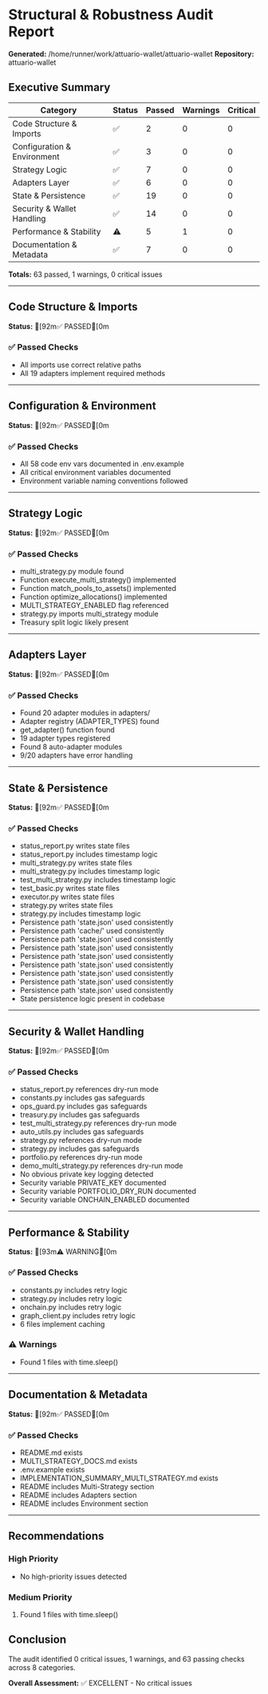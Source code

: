 # Structural & Robustness Audit Report

**Generated:** /home/runner/work/attuario-wallet/attuario-wallet
**Repository:** attuario-wallet

## Executive Summary

| Category | Status | Passed | Warnings | Critical |
|----------|--------|--------|----------|----------|
| Code Structure & Imports | ✅ | 2 | 0 | 0 |
| Configuration & Environment | ✅ | 3 | 0 | 0 |
| Strategy Logic | ✅ | 7 | 0 | 0 |
| Adapters Layer | ✅ | 6 | 0 | 0 |
| State & Persistence | ✅ | 19 | 0 | 0 |
| Security & Wallet Handling | ✅ | 14 | 0 | 0 |
| Performance & Stability | ⚠️ | 5 | 1 | 0 |
| Documentation & Metadata | ✅ | 7 | 0 | 0 |

**Totals:** 63 passed, 1 warnings, 0 critical issues

---

## Code Structure & Imports

**Status:** [92m✅ PASSED[0m

### ✅ Passed Checks

- All imports use correct relative paths
- All 19 adapters implement required methods

---

## Configuration & Environment

**Status:** [92m✅ PASSED[0m

### ✅ Passed Checks

- All 58 code env vars documented in .env.example
- All critical environment variables documented
- Environment variable naming conventions followed

---

## Strategy Logic

**Status:** [92m✅ PASSED[0m

### ✅ Passed Checks

- multi_strategy.py module found
- Function execute_multi_strategy() implemented
- Function match_pools_to_assets() implemented
- Function optimize_allocations() implemented
- MULTI_STRATEGY_ENABLED flag referenced
- strategy.py imports multi_strategy module
- Treasury split logic likely present

---

## Adapters Layer

**Status:** [92m✅ PASSED[0m

### ✅ Passed Checks

- Found 20 adapter modules in adapters/
- Adapter registry (ADAPTER_TYPES) found
- get_adapter() function found
- 19 adapter types registered
- Found 8 auto-adapter modules
- 9/20 adapters have error handling

---

## State & Persistence

**Status:** [92m✅ PASSED[0m

### ✅ Passed Checks

- status_report.py writes state files
- status_report.py includes timestamp logic
- multi_strategy.py writes state files
- multi_strategy.py includes timestamp logic
- test_multi_strategy.py includes timestamp logic
- test_basic.py writes state files
- executor.py writes state files
- strategy.py writes state files
- strategy.py includes timestamp logic
- Persistence path 'state.json' used consistently
- Persistence path 'cache/' used consistently
- Persistence path 'state.json' used consistently
- Persistence path 'state.json' used consistently
- Persistence path 'state.json' used consistently
- Persistence path 'state.json' used consistently
- Persistence path 'state.json' used consistently
- Persistence path 'state.json' used consistently
- Persistence path 'state.json' used consistently
- State persistence logic present in codebase

---

## Security & Wallet Handling

**Status:** [92m✅ PASSED[0m

### ✅ Passed Checks

- status_report.py references dry-run mode
- constants.py includes gas safeguards
- ops_guard.py includes gas safeguards
- treasury.py includes gas safeguards
- test_multi_strategy.py references dry-run mode
- auto_utils.py includes gas safeguards
- strategy.py references dry-run mode
- strategy.py includes gas safeguards
- portfolio.py references dry-run mode
- demo_multi_strategy.py references dry-run mode
- No obvious private key logging detected
- Security variable PRIVATE_KEY documented
- Security variable PORTFOLIO_DRY_RUN documented
- Security variable ONCHAIN_ENABLED documented

---

## Performance & Stability

**Status:** [93m⚠️  WARNING[0m

### ✅ Passed Checks

- constants.py includes retry logic
- strategy.py includes retry logic
- onchain.py includes retry logic
- graph_client.py includes retry logic
- 6 files implement caching

### ⚠️ Warnings

- Found 1 files with time.sleep()

---

## Documentation & Metadata

**Status:** [92m✅ PASSED[0m

### ✅ Passed Checks

- README.md exists
- MULTI_STRATEGY_DOCS.md exists
- .env.example exists
- IMPLEMENTATION_SUMMARY_MULTI_STRATEGY.md exists
- README includes Multi-Strategy section
- README includes Adapters section
- README includes Environment section

---

## Recommendations

### High Priority

- No high-priority issues detected

### Medium Priority

1. Found 1 files with time.sleep()

## Conclusion

The audit identified 0 critical issues, 1 warnings, and 63 passing checks across 8 categories.

**Overall Assessment:** ✅ EXCELLENT - No critical issues
